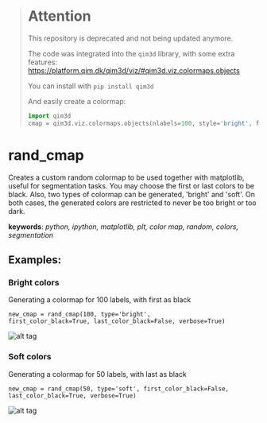 > # Attention
> This repository is deprecated and not being updated anymore.
> 
> The code was integrated into the `qim3d` library, with some extra features:
> https://platform.qim.dk/qim3d/viz/#qim3d.viz.colormaps.objects
>
> You can install with `pip install qim3d`
>
> And easily create a colormap:
> ```python
> import qim3d
> cmap = qim3d.viz.colormaps.objects(nlabels=100, style='bright', first_color_background=True, background_color="black")
> ```
> 

# rand_cmap
Creates a custom random colormap to be used together with matplotlib, useful for segmentation tasks. You may choose the first or last colors to be black. Also, two types of colormap can be generated, 'bright' and 'soft'. On both cases, the generated colors are restricted to never be too bright or too dark.

**keywords**: *python, ipython, matplotlib, plt, color map, random, colors, segmentation*

## Examples:

### Bright colors

Generating a colormap for 100 labels, with first as black

<code>new_cmap = rand_cmap(100, type='bright', first_color_black=True, last_color_black=False, verbose=True)</code>


![alt tag](http://i.imgur.com/QO2hzOA.png)

### Soft colors

Generating a colormap for 50 labels, with last as black

<code>new_cmap = rand_cmap(50, type='soft', first_color_black=False, last_color_black=True, verbose=True)</code>

![alt tag](http://i.imgur.com/8CL9N0m.png)
